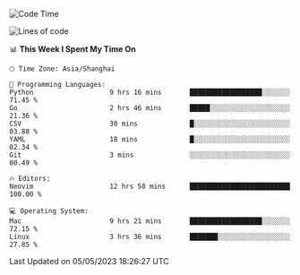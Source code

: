 <!--START_SECTION:waka-->
![Code Time](http://img.shields.io/badge/Code%20Time-1%2C340%20hrs%2041%20mins-blue)

![Lines of code](https://img.shields.io/badge/From%20Hello%20World%20I%27ve%20Written-269.5%20thousand%20lines%20of%20code-blue)

📊 **This Week I Spent My Time On** 

```text
🕑︎ Time Zone: Asia/Shanghai

💬 Programming Languages: 
Python                   9 hrs 16 mins       ██████████████████░░░░░░░   71.45 % 
Go                       2 hrs 46 mins       █████░░░░░░░░░░░░░░░░░░░░   21.36 % 
CSV                      30 mins             █░░░░░░░░░░░░░░░░░░░░░░░░   03.88 % 
YAML                     18 mins             █░░░░░░░░░░░░░░░░░░░░░░░░   02.34 % 
Git                      3 mins              ░░░░░░░░░░░░░░░░░░░░░░░░░   00.49 % 

🔥 Editors: 
Neovim                   12 hrs 58 mins      █████████████████████████   100.00 % 

💻 Operating System: 
Mac                      9 hrs 21 mins       ██████████████████░░░░░░░   72.15 % 
Linux                    3 hrs 36 mins       ███████░░░░░░░░░░░░░░░░░░   27.85 % 
```


 Last Updated on 05/05/2023 18:26:27 UTC
<!--END_SECTION:waka-->
